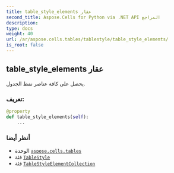 ```yaml
---
title: table_style_elements عقار
second_title: Aspose.Cells for Python via .NET API المراجع
description:
type: docs
weight: 40
url: /ar/aspose.cells.tables/tablestyle/table_style_elements/
is_root: false
---
```

##  table_style_elements عقار

يحصل على كافة عناصر نمط الجدول.
###  تعريف:
```python
@property
def table_style_elements(self):
    ...
```

###  أنظر أيضا
* الوحدة [`aspose.cells.tables`](../../)
* فئة [`TableStyle`](/cells/python-net/ar/aspose.cells.tables/tablestyle)
* فئة [`TableStyleElementCollection`](/cells/python-net/ar/aspose.cells.tables/tablestyleelementcollection)
